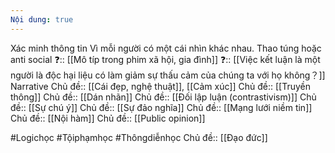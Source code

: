 ```yaml
---
Nội dung: true
---
```


Xác minh thông tin
Vì mỗi người có một cái nhìn khác nhau. Thao túng hoặc anti social
❓:: [[Mô típ trong phim xã hội, gia đình]] 
❓:: [[Việc kết luận là một người là độc hại liệu có làm giảm sự thấu cảm của chúng ta với họ không？]] 
Narrative
Chủ đề:: [[Cái đẹp, nghệ thuật]], [[Cảm xúc]]
Chủ đề:: [[Truyền thông]]
Chủ đề:: [[Dán nhãn]] 
Chủ đề:: [[Đối lập luận (contrastivism)]]
Chủ đề:: [[Sự chú ý]]
Chủ đề:: [[Sự đảo nghĩa]]
Chủ đề:: [[Mạng lưới niềm tin]]
Chủ đề:: [[Nội hàm]]
Chủ đề:: [[Public opinion]]

#Logichọc
#Tộiphạmhọc
#Thôngdiễnhọc
Chủ đề:: [[Đạo đức]]
